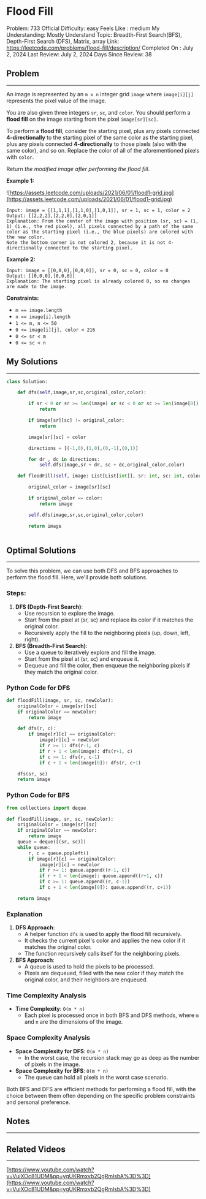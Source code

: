 # Flood Fill

Problem: 733
Official Difficulty: easy
Feels Like : medium
My Understanding: Mostly Understand
Topic: Breadth-First Search(BFS), Depth-First Search (DFS), Matrix, array
Link: https://leetcode.com/problems/flood-fill/description/
Completed On : July 2, 2024
Last Review: July 2, 2024
Days Since Review: 38

## Problem

---

An image is represented by an `m x n` integer grid `image` where `image[i][j]` represents the pixel value of the image.

You are also given three integers `sr`, `sc`, and `color`. You should perform a **flood fill** on the image starting from the pixel `image[sr][sc]`.

To perform a **flood fill**, consider the starting pixel, plus any pixels connected **4-directionally** to the starting pixel of the same color as the starting pixel, plus any pixels connected **4-directionally** to those pixels (also with the same color), and so on. Replace the color of all of the aforementioned pixels with `color`.

Return *the modified image after performing the flood fill*.

**Example 1:**

![https://assets.leetcode.com/uploads/2021/06/01/flood1-grid.jpg](https://assets.leetcode.com/uploads/2021/06/01/flood1-grid.jpg)

```
Input: image = [[1,1,1],[1,1,0],[1,0,1]], sr = 1, sc = 1, color = 2
Output: [[2,2,2],[2,2,0],[2,0,1]]
Explanation: From the center of the image with position (sr, sc) = (1, 1) (i.e., the red pixel), all pixels connected by a path of the same color as the starting pixel (i.e., the blue pixels) are colored with the new color.
Note the bottom corner is not colored 2, because it is not 4-directionally connected to the starting pixel.
```

**Example 2:**

```
Input: image = [[0,0,0],[0,0,0]], sr = 0, sc = 0, color = 0
Output: [[0,0,0],[0,0,0]]
Explanation: The starting pixel is already colored 0, so no changes are made to the image.
```

**Constraints:**

- `m == image.length`
- `n == image[i].length`
- `1 <= m, n <= 50`
- `0 <= image[i][j], color < 216`
- `0 <= sr < m`
- `0 <= sc < n`

## My Solutions

---

```python
class Solution:

    def dfs(self,image,sr,sc,original_color,color):

        if sr < 0 or sr >= len(image) or sc < 0 or sc >= len(image[0]):
            return

        if image[sr][sc] != original_color:
            return

        image[sr][sc] = color

        directions = [(-1,0),(1,0),(0,-1),(0,1)]

        for dr , dc in directions:
            self.dfs(image,sr + dr, sc + dc,original_color,color)

    def floodFill(self, image: List[List[int]], sr: int, sc: int, color: int) -> List[List[int]]:

        original_color = image[sr][sc]

        if original_color == color:
            return image

        self.dfs(image,sr,sc,original_color,color)

        return image
```

```python

```

## Optimal Solutions

---

To solve this problem, we can use both DFS and BFS approaches to perform the flood fill. Here, we'll provide both solutions.

### Steps:

1. **DFS (Depth-First Search)**:
    - Use recursion to explore the image.
    - Start from the pixel at (sr, sc) and replace its color if it matches the original color.
    - Recursively apply the fill to the neighboring pixels (up, down, left, right).
2. **BFS (Breadth-First Search)**:
    - Use a queue to iteratively explore and fill the image.
    - Start from the pixel at (sr, sc) and enqueue it.
    - Dequeue and fill the color, then enqueue the neighboring pixels if they match the original color.

### Python Code for DFS

```python
def floodFill(image, sr, sc, newColor):
    originalColor = image[sr][sc]
    if originalColor == newColor:
        return image

    def dfs(r, c):
        if image[r][c] == originalColor:
            image[r][c] = newColor
            if r >= 1: dfs(r-1, c)
            if r + 1 < len(image): dfs(r+1, c)
            if c >= 1: dfs(r, c-1)
            if c + 1 < len(image[0]): dfs(r, c+1)

    dfs(sr, sc)
    return image
```

### Python Code for BFS

```python
from collections import deque

def floodFill(image, sr, sc, newColor):
    originalColor = image[sr][sc]
    if originalColor == newColor:
        return image
    queue = deque([(sr, sc)])
    while queue:
        r, c = queue.popleft()
        if image[r][c] == originalColor:
            image[r][c] = newColor
            if r >= 1: queue.append((r-1, c))
            if r + 1 < len(image): queue.append((r+1, c))
            if c >= 1: queue.append((r, c-1))
            if c + 1 < len(image[0]): queue.append((r, c+1))

    return image
```

### Explanation

1. **DFS Approach**:
    - A helper function `dfs` is used to apply the flood fill recursively.
    - It checks the current pixel's color and applies the new color if it matches the original color.
    - The function recursively calls itself for the neighboring pixels.
2. **BFS Approach**:
    - A queue is used to hold the pixels to be processed.
    - Pixels are dequeued, filled with the new color if they match the original color, and their neighbors are enqueued.

### Time Complexity Analysis

- **Time Complexity**: `O(m * n)`
    - Each pixel is processed once in both BFS and DFS methods, where `m` and `n` are the dimensions of the image.

### Space Complexity Analysis

- **Space Complexity for DFS**: `O(m * n)`
    - In the worst case, the recursion stack may go as deep as the number of pixels in the image.
- **Space Complexity for BFS**: `O(m * n)`
    - The queue can hold all pixels in the worst case scenario.

Both BFS and DFS are efficient methods for performing a flood fill, with the choice between them often depending on the specific problem constraints and personal preference.

## Notes

---

 

## Related Videos

---

[https://www.youtube.com/watch?v=VuiXOc81UDM&pp=ygUKRmxvb2QgRmlsbA%3D%3D](https://www.youtube.com/watch?v=VuiXOc81UDM&pp=ygUKRmxvb2QgRmlsbA%3D%3D)